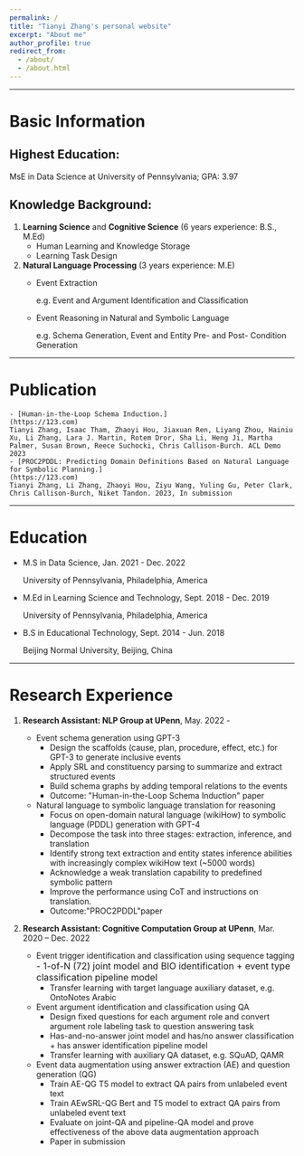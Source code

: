 ```yaml
---
permalink: /
title: "Tianyi Zhang's personal website"
excerpt: "About me"
author_profile: true
redirect_from: 
  - /about/
  - /about.html
---
```


------

# Basic Information
## Highest Education: 
MsE in Data Science at University of Pennsylvania;  GPA: 3.97
## Knowledge Background:
1. **Learning Science** and **Cognitive Science** (6 years experience: B.S., M.Ed)
    - Human Learning and Knowledge Storage
    - Learning Task Design
2. **Natural Language Processing** (3 years experience: M.E)
    - Event Extraction
    
      e.g. Event and Argument Identification and Classification

    - Event Reasoning in Natural and Symbolic Language
    
      e.g. Schema Generation, Event and Entity Pre- and Post- Condition Generation

------

# Publication
    - [Human-in-the-Loop Schema Induction.]
    (https://123.com)
    Tianyi Zhang, Isaac Tham, Zhaoyi Hou, Jiaxuan Ren, Liyang Zhou, Hainiu Xu, Li Zhang, Lara J. Martin, Rotem Dror, Sha Li, Heng Ji, Martha Palmer, Susan Brown, Reece Suchocki, Chris Callison-Burch. ACL Demo 2023
    - [PROC2PDDL: Predicting Domain Definitions Based on Natural Language for Symbolic Planning.]
    (https://123.com)
    Tianyi Zhang, Li Zhang, Zhaoyi Hou, Ziyu Wang, Yuling Gu, Peter Clark, Chris Callison-Burch, Niket Tandon. 2023, In submission

------

# Education
  - M.S in Data Science, Jan. 2021 - Dec. 2022
  
    University of Pennsylvania, Philadelphia, America
  
  - M.Ed in Learning Science and Technology, Sept. 2018 - Dec. 2019
  
    University of Pennsylvania, Philadelphia, America
  
  - B.S in Educational Technology, Sept. 2014 - Jun. 2018
  
    Beijing Normal University, Beijing, China

------

# Research Experience

1. **Research Assistant: NLP Group at UPenn**, May. 2022 -
    - Event schema generation using GPT-3
        - Design the scaffolds (cause, plan, procedure, effect, etc.) for GPT-3 to generate inclusive events
        - Apply SRL and constituency parsing to summarize and extract structured events
        - Build schema graphs by adding temporal relations to the events
        - Outcome: "Human-in-the-Loop Schema Induction" paper
    - Natural language to symbolic language translation for reasoning
        - Focus on open-domain natural language (wikiHow) to symbolic language (PDDL) generation with GPT-4
        - Decompose the task into three stages: extraction, inference, and translation
        - Identify strong text extraction and entity states inference abilities with increasingly complex wikiHow text (~5000 words)
        - Acknowledge a weak translation capability to predefined symbolic pattern
        - Improve the performance using CoT and instructions on translation.
        - Outcome:"PROC2PDDL"paper
2. **Research Assistant: Cognitive Computation Group at UPenn**, Mar. 2020 – Dec. 2022
   
    - Event trigger identification and classification using sequence tagging
        <font size=3>- 1-of-N (72) joint model and BIO identification + event type classification pipeline model</font>
        - Transfer learning with target language auxiliary dataset, e.g. OntoNotes Arabic
    - Event argument identification and classification using QA
        - Design fixed questions for each argument role and convert argument role labeling task to question answering task
        - Has-and-no-answer joint model and has/no answer classification + has answer identification pipeline model
        - Transfer learning with auxiliary QA dataset, e.g. SQuAD, QAMR
    - Event data augmentation using answer extraction (AE) and question generation (QG)
        - Train AE-QG T5 model to extract QA pairs from unlabeled event text
        - Train AEwSRL-QG Bert and T5 model to extract QA pairs from unlabeled event text
        - Evaluate on joint-QA and pipeline-QA model and prove effectiveness of the above data augmentation approach
        - Paper in submission

